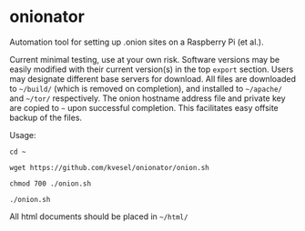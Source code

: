 # onionator
Automation tool for setting up .onion sites on a Raspberry Pi (et al.).

Current minimal testing, use at your own risk. Software versions may be easily modified with their current version(s) in the top `export` section. Users may designate different base servers for download. All files are downloaded to `~/build/` (which is removed on completion), and installed to `~/apache/` and `~/tor/` respectively. The onion hostname address file and private key are copied to `~` upon successful completion. This facilitates easy offsite backup of the files.

Usage:

`cd ~`

`wget https://github.com/kvesel/onionator/onion.sh`

`chmod 700 ./onion.sh`

`./onion.sh`

All html documents should be placed in `~/html/`
